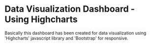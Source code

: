 Data Visualization Dashboard - Using Highcharts
=========================================

Basically this dashboard has been created for data visualization using 'Highcharts' javascript library and 'Bootstrap' for responsive.
